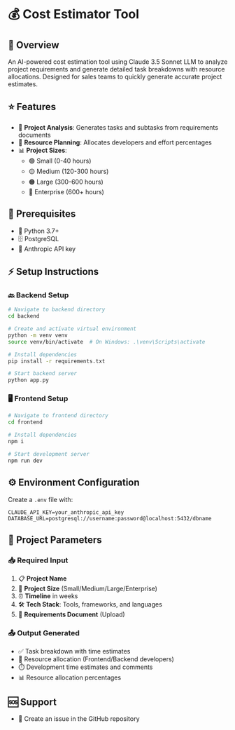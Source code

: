 # 💰 Cost Estimator Tool

## 🎯 Overview

An AI-powered cost estimation tool using Claude 3.5 Sonnet LLM to analyze project requirements and generate detailed task breakdowns with resource allocations. Designed for sales teams to quickly generate accurate project estimates.

## ⭐ Features

* 🤖 **Project Analysis**: Generates tasks and subtasks from requirements documents
* 👥 **Resource Planning**: Allocates developers and effort percentages
* 📊 **Project Sizes**:
  * 🟢 Small (0-40 hours)
  * 🟡 Medium (120-300 hours)
  * 🟠 Large (300-600 hours)
  * 🔴 Enterprise (600+ hours)

## 🔧 Prerequisites

* 🐍 Python 3.7+
* 🗄️ PostgreSQL
* 🔑 Anthropic API key

## ⚡ Setup Instructions

### 🔙 Backend Setup

```bash
# Navigate to backend directory
cd backend

# Create and activate virtual environment
python -m venv venv
source venv/bin/activate  # On Windows: .\venv\Scripts\activate

# Install dependencies
pip install -r requirements.txt

# Start backend server
python app.py
```

### 🖥️ Frontend Setup

```bash
# Navigate to frontend directory
cd frontend

# Install dependencies
npm i

# Start development server
npm run dev
```

## ⚙️ Environment Configuration

Create a `.env` file with:
```plaintext
CLAUDE_API_KEY=your_anthropic_api_key
DATABASE_URL=postgresql://username:password@localhost:5432/dbname
```


## 📝 Project Parameters

### 📥 Required Input
1. 📋 **Project Name**
2. 📏 **Project Size** (Small/Medium/Large/Enterprise)
3. ⏰ **Timeline** in weeks
4. 🛠️ **Tech Stack**: Tools, frameworks, and languages
5. 📄 **Requirements Document** (Upload)

### 📤 Output Generated
* ✅ Task breakdown with time estimates
* 👥 Resource allocation (Frontend/Backend developers)
* ⏱️ Development time estimates and comments
* 📊 Resource allocation percentages


## 🆘 Support

* 🐛 Create an issue in the GitHub repository
